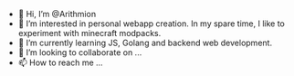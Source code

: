 - 👋 Hi, I’m @Arithmion
- 👀 I’m interested in personal webapp creation. In my spare time, I like to experiment with minecraft modpacks.
- 🌱 I’m currently learning JS, Golang and backend web development.
- 💞️ I’m looking to collaborate on ...
- 📫 How to reach me ...

<!---
Arithmion/Arithmion is a ✨ special ✨ repository because its `README.md` (this file) appears on your GitHub profile.
You can click the Preview link to take a look at your changes.
--->
